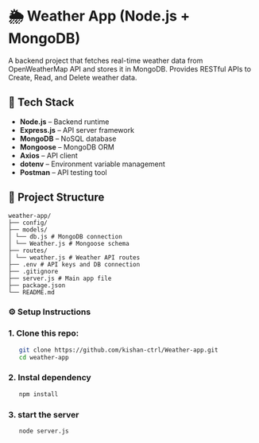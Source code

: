 # 🌦 Weather App (Node.js + MongoDB)

A backend project that fetches real-time weather data from OpenWeatherMap API and stores it in MongoDB. Provides RESTful APIs to Create, Read, and Delete weather data.

## 🚀 Tech Stack

- **Node.js** – Backend runtime
- **Express.js** – API server framework
- **MongoDB** – NoSQL database
- **Mongoose** – MongoDB ORM
- **Axios** – API client
- **dotenv** – Environment variable management
- **Postman** – API testing tool

## 📁 Project Structure

```
weather-app/
├── config/
├── models/
│ └── db.js # MongoDB connection
│ └── Weather.js # Mongoose schema
├── routes/
│ └── weather.js # Weather API routes
├── .env # API keys and DB connection 
├── .gitignore
├── server.js # Main app file
├── package.json
└── README.md
```


### ⚙️ Setup Instructions

### 1. Clone this repo:

```bash
   git clone https://github.com/kishan-ctrl/Weather-app.git
   cd weather-app 
```
### 2. Instal dependency 
```bash
   npm install
```
### 3. start the server  

```bash
   node server.js
```





